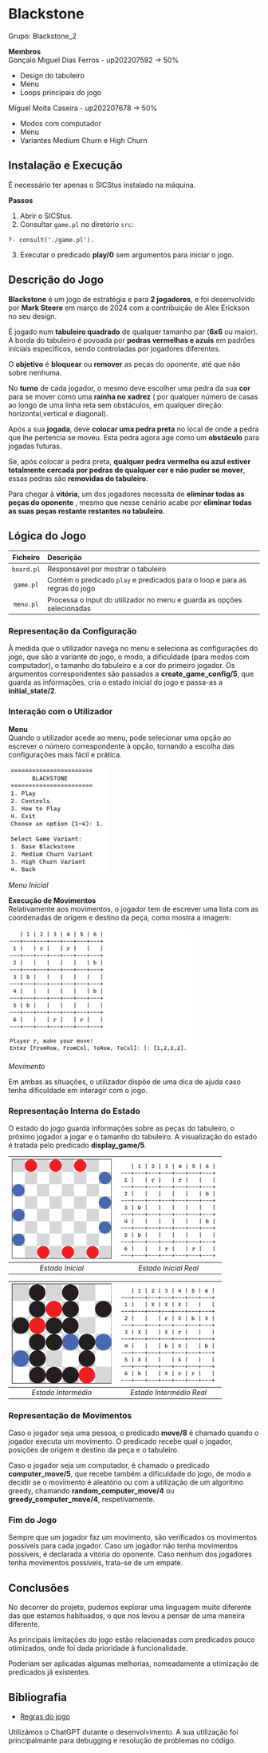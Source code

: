 # Blackstone

Grupo: Blackstone_2  

**Membros**  
Gonçalo Miguel Dias Ferros - up202207592 -> 50%  
- Design do tabuleiro
- Menu
- Loops principais do jogo

Miguel Moita Caseira - up202207678 -> 50%
- Modos com computador
- Menu
- Variantes Medium Churn e High Churn

## Instalação e Execução
É necessário ter apenas o SICStus instalado na máquina.  

**Passos**  
1. Abrir o SICStus.
2. Consultar ```game.pl``` no diretório ```src```:  
```
?- consult('./game.pl').
```
3. Executar o predicado **play/0** sem argumentos para iniciar o jogo.

## Descrição do Jogo
**Blackstone** é um jogo de estratégia e para **2 jogadores**, e foi desenvolvido por **Mark Steere** em março de 2024 com a contribuição de Alex Erickson no seu design.

É jogado num **tabuleiro quadrado** de qualquer tamanho par (**6x6** ou maior). A borda do tabuleiro é povoada por **pedras vermelhas e azuis** em padrões iniciais específicos, sendo controladas por jogadores diferentes.

O **objetivo** é **bloquear** ou **remover** as peças do oponente, até que não sobre nenhuma. 

No **turno** de cada jogador, o mesmo deve escolher uma pedra da sua **cor** para se mover como uma **rainha no xadrez** ( por qualquer número de casas ao longo de uma linha reta sem obstáculos, em qualquer direção: horizontal,vertical e diagonal).

Após a sua **jogada**, deve **colocar uma pedra preta** no local de onde a pedra que lhe pertencia se moveu. Esta pedra agora age como um **obstáculo** para jogadas futuras.

Se, após colocar a pedra preta, **qualquer pedra vermelha ou azul estiver totalmente cercada por pedras de qualquer cor e não puder se mover**, essas pedras são **removidas do tabuleiro**.

Para chegar à **vitória**, um dos jogadores necessita de **eliminar todas as peças do oponente** , mesmo que nesse cenário acabe por **eliminar todas as suas peças restante restantes no tabuleiro**.

## Lógica do Jogo

|   Ficheiro   | Descrição |
|   :--:   |:--|
|`board.pl`|Responsável por mostrar o tabuleiro| 
|`game.pl` |Contém o predicado ```play``` e predicados para o loop e para as regras do jogo| 
|`menu.pl` |Processa o input do utilizador no menu e guarda as opções selecionadas| 

### Representação da Configuração 
À medida que o utilizador navega no menu e seleciona as configurações do jogo, que são a variante do jogo, o modo, a dificuldade (para modos com computador), o tamanho do tabuleiro e a cor do primeiro jogador. Os argumentos correspondentes são passados a **create_game_config/5**, que guarda as informações, cria o estado inicial do jogo e passa-as a **initial_state/2**.

### Interação com o Utilizador
**Menu**  
Quando o utilizador acede ao menu, pode selecionar uma opção ao escrever o número correspondente à opção, tornando a escolha das configurações mais fácil e prática. 

<img src="img/menu.png" alt="Menu" width="200px">  

*Menu Inicial*

**Execução de Movimentos**  
Relativamente aos movimentos, o jogador tem de escrever uma lista com as coordenadas de origem e destino da peça, como mostra a imagem:

<img src="img/movimento.png" alt="Movimento" height="250px">  

*Movimento*

Em ambas as situações, o utilizador dispõe de uma dica de ajuda caso tenha dificuldade em interagir com o jogo.

### Representação Interna do Estado  
O estado do jogo guarda informações sobre as peças do tabuleiro, o próximo jogador a jogar e o tamanho do tabuleiro. A visualização do estado é tratada pelo predicado **display_game/5**.

| <img src="img/estado_inicial.png" alt="Estado Inicial" width="200px"> | <img src="img/estado_inicial_real.png" alt="Estado Intermédio" width="200px" height="200px"> |
|:--:|:--:|
| *Estado Inicial* | *Estado Inicial Real* |

| <img src="img/estado_intermedio.png" alt="Estado Inicial" width="200px"> | <img src="img/estado_intermedio_real.png" alt="Estado Intermédio" width="200px" height="200px"> |
|:--:|:--:|
| *Estado Intermédio* | *Estado Intermédio Real* |

### Representação de Movimentos
Caso o jogador seja uma pessoa, o predicado **move/8** é chamado quando o jogador executa um movimento. O predicado recebe qual o jogador, posições de origem e destino da peça e o tabuleiro.

Caso o jogador seja um computador, é chamado o predicado **computer_move/5**, que recebe também a dificuldade do jogo, de modo a decidir se o movimento é aleatório ou com a utilização de um algoritmo greedy, chamando **random_computer_move/4** ou **greedy_computer_move/4**, respetivamente.

### Fim do Jogo 
Sempre que um jogador faz um movimento, são verificados os movimentos possíveis para cada jogador. Caso um jogador não tenha movimentos possíveis, é declarada a vitória do oponente. Caso nenhum dos jogadores tenha movimentos possíveis, trata-se de um empate. 

## Conclusões  
No decorrer do projeto, pudemos explorar uma linguagem muito diferente das que estamos habituados, o que nos levou a pensar de uma maneira diferente.  

As principais limitações do jogo estão relacionadas com predicados pouco otimizados, onde foi dada prioridade à funcionalidade.

Poderiam ser aplicadas algumas melhorias, nomeadamente a otimização de predicados já existentes.

## Bibliografia
- [Regras do jogo](https://www.marksteeregames.com/Blackstone_rules.pdf)  

Utilizámos o ChatGPT durante o desenvolvimento. A sua utilização foi principalmante para debugging e resolução de problemas no código.
